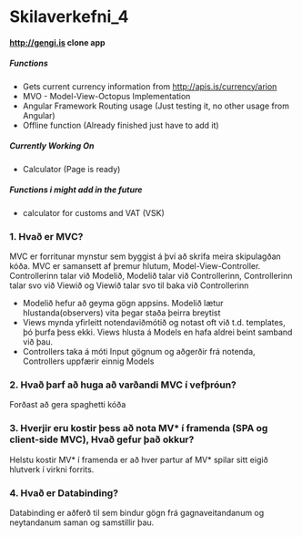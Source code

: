 # Skilaverkefni_4

#### http://gengi.is clone app

##### Functions
* Gets current currency information from http://apis.is/currency/arion
* MVO - Model-View-Octopus Implementation
* Angular Framework Routing usage (Just testing it, no other usage from Angular)
* Offline function (Already finished just have to add it)

##### Currently Working On
* Calculator (Page is ready)

##### Functions i might add in the future
* calculator for customs and VAT (VSK)


### 1. Hvað er MVC?
MVC er forritunar mynstur sem byggist á því að skrifa meira skipulagðan kóða. MVC er samansett af þremur hlutum, Model-View-Controller.
Controllerinn talar við Modelið, Modelið talar við Controllerinn, Controllerinn talar svo við Viewið og Viewið talar svo til baka við Controllerinn

* Modelið hefur að geyma gögn appsins. Modelið lætur hlustanda(observers) vita þegar staða þeirra breytist
* Views mynda yfirleitt notendaviðmótið og notast oft við t.d. templates, þó þurfa þess ekki. Views hlusta á Models en hafa aldrei beint samband við þau.
* Controllers taka á móti Input gögnum og aðgerðir frá notenda, Controllers uppfærir einnig Models

### 2. Hvað þarf að huga að varðandi MVC í vefþróun?
Forðast að gera spaghetti kóða

### 3. Hverjir eru kostir þess að nota MV* í framenda (SPA og client-side MVC), Hvað gefur það okkur?
Helstu kostir MV* í framenda er að hver partur af MV* spilar sitt eigið hlutverk í virkni forrits.

### 4. Hvað er Databinding?
Databinding er aðferð til sem bindur gögn frá gagnaveitandanum og neytandanum saman og samstillir þau.
